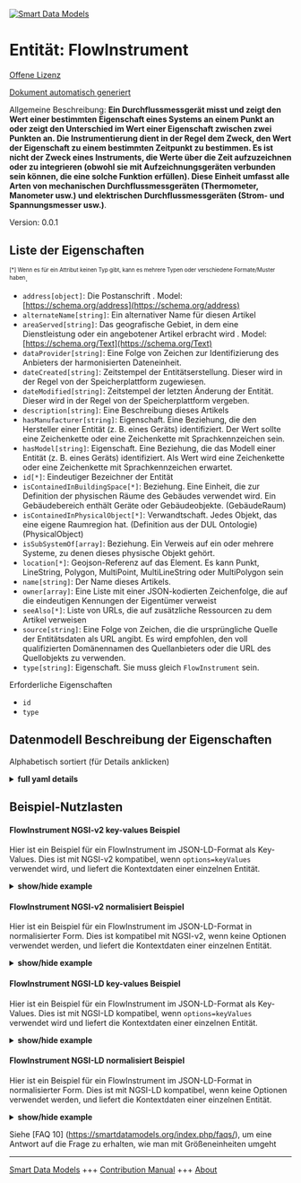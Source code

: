 <!-- 10-Header -->  
[![Smart Data Models](https://smartdatamodels.org/wp-content/uploads/2022/01/SmartDataModels_logo.png "Logo")](https://smartdatamodels.org)  
Entität: FlowInstrument  
=======================<!-- /10-Header -->  
<!-- 15-License -->  
[Offene Lizenz](https://github.com/smart-data-models//dataModel.S4BLDG/blob/master/FlowInstrument/LICENSE.md)  
[Dokument automatisch generiert](https://docs.google.com/presentation/d/e/2PACX-1vTs-Ng5dIAwkg91oTTUdt8ua7woBXhPnwavZ0FxgR8BsAI_Ek3C5q97Nd94HS8KhP-r_quD4H0fgyt3/pub?start=false&loop=false&delayms=3000#slide=id.gb715ace035_0_60)  
<!-- /15-License -->  
<!-- 20-Description -->  
Allgemeine Beschreibung: **Ein Durchflussmessgerät misst und zeigt den Wert einer bestimmten Eigenschaft eines Systems an einem Punkt an oder zeigt den Unterschied im Wert einer Eigenschaft zwischen zwei Punkten an.  Die Instrumentierung dient in der Regel dem Zweck, den Wert der Eigenschaft zu einem bestimmten Zeitpunkt zu bestimmen. Es ist nicht der Zweck eines Instruments, die Werte über die Zeit aufzuzeichnen oder zu integrieren (obwohl sie mit Aufzeichnungsgeräten verbunden sein können, die eine solche Funktion erfüllen). Diese Einheit umfasst alle Arten von mechanischen Durchflussmessgeräten (Thermometer, Manometer usw.) und elektrischen Durchflussmessgeräten (Strom- und Spannungsmesser usw.)**.  
Version: 0.0.1  
<!-- /20-Description -->  
<!-- 30-PropertiesList -->  

## Liste der Eigenschaften  

<sup><sub>[*] Wenn es für ein Attribut keinen Typ gibt, kann es mehrere Typen oder verschiedene Formate/Muster haben</sub></sup>.  
- `address[object]`: Die Postanschrift  . Model: [https://schema.org/address](https://schema.org/address)- `alternateName[string]`: Ein alternativer Name für diesen Artikel  - `areaServed[string]`: Das geografische Gebiet, in dem eine Dienstleistung oder ein angebotener Artikel erbracht wird  . Model: [https://schema.org/Text](https://schema.org/Text)- `dataProvider[string]`: Eine Folge von Zeichen zur Identifizierung des Anbieters der harmonisierten Dateneinheit.  - `dateCreated[string]`: Zeitstempel der Entitätserstellung. Dieser wird in der Regel von der Speicherplattform zugewiesen.  - `dateModified[string]`: Zeitstempel der letzten Änderung der Entität. Dieser wird in der Regel von der Speicherplattform vergeben.  - `description[string]`: Eine Beschreibung dieses Artikels  - `hasManufacturer[string]`: Eigenschaft. Eine Beziehung, die den Hersteller einer Entität (z. B. eines Geräts) identifiziert. Der Wert sollte eine Zeichenkette oder eine Zeichenkette mit Sprachkennzeichen sein.  - `hasModel[string]`: Eigenschaft. Eine Beziehung, die das Modell einer Entität (z. B. eines Geräts) identifiziert. Als Wert wird eine Zeichenkette oder eine Zeichenkette mit Sprachkennzeichen erwartet.  - `id[*]`: Eindeutiger Bezeichner der Entität  - `isContainedInBuildingSpace[*]`: Beziehung. Eine Einheit, die zur Definition der physischen Räume des Gebäudes verwendet wird. Ein Gebäudebereich enthält Geräte oder Gebäudeobjekte. (GebäudeRaum)  - `isContainedInPhysicalObject[*]`: Verwandtschaft. Jedes Objekt, das eine eigene Raumregion hat.  (Definition aus der DUL Ontologie) (PhysicalObject)  - `isSubSystemOf[array]`: Beziehung. Ein Verweis auf ein oder mehrere Systeme, zu denen dieses physische Objekt gehört.  - `location[*]`: Geojson-Referenz auf das Element. Es kann Punkt, LineString, Polygon, MultiPoint, MultiLineString oder MultiPolygon sein  - `name[string]`: Der Name dieses Artikels.  - `owner[array]`: Eine Liste mit einer JSON-kodierten Zeichenfolge, die auf die eindeutigen Kennungen der Eigentümer verweist  - `seeAlso[*]`: Liste von URLs, die auf zusätzliche Ressourcen zu dem Artikel verweisen  - `source[string]`: Eine Folge von Zeichen, die die ursprüngliche Quelle der Entitätsdaten als URL angibt. Es wird empfohlen, den voll qualifizierten Domänennamen des Quellanbieters oder die URL des Quellobjekts zu verwenden.  - `type[string]`: Eigenschaft. Sie muss gleich `FlowInstrument` sein.  <!-- /30-PropertiesList -->  
<!-- 35-RequiredProperties -->  
Erforderliche Eigenschaften  
- `id`  - `type`  <!-- /35-RequiredProperties -->  
<!-- 40-RequiredProperties -->  
<!-- /40-RequiredProperties -->  
<!-- 50-DataModelHeader -->  
## Datenmodell Beschreibung der Eigenschaften  
Alphabetisch sortiert (für Details anklicken)  
<!-- /50-DataModelHeader -->  
<!-- 60-ModelYaml -->  
<details><summary><strong>full yaml details</strong></summary>    
```yaml  
FlowInstrument:    
  description: 'A flow instrument reads and displays the value of a particular property of a system at a point, or displays the difference in the value of a property between two points.  Instrumentation is typically for the purpose of determining the value of the property at a point in time. It is not the purpose of an instrument to record or integrate the values over time (although they may be connected to recording devices that do perform such a function). This entity provides for all forms of mechanical flow instrument (thermometers, pressure gauges etc.) and electrical flow instruments (ammeters, voltmeters etc.)'    
  properties:    
    address:    
      description: The mailing address    
      properties:    
        addressCountry:    
          description: 'Property. The country. For example, Spain. Model:''https://schema.org/addressCountry'''    
          type: string    
        addressLocality:    
          description: 'Property. The locality in which the street address is, and which is in the region. Model:''https://schema.org/addressLocality'''    
          type: string    
        addressRegion:    
          description: 'Property. The region in which the locality is, and which is in the country. Model:''https://schema.org/addressRegion'''    
          type: string    
        district:    
          description: 'A district is a type of administrative division that, in some countries, is managed by the local government.'    
          type: string    
        postOfficeBoxNumber:    
          description: 'Property. The post office box number for PO box addresses. For example, 03578. Model:''https://schema.org/postOfficeBoxNumber'''    
          type: string    
        postalCode:    
          description: 'Property. The postal code. For example, 24004. Model:''https://schema.org/https://schema.org/postalCode'''    
          type: string    
        streetAddress:    
          description: 'Property. The street address. Model:''https://schema.org/streetAddress'''    
          type: string    
        streetNr:    
          description: Number identifying a specific property on a public street.    
          type: string    
      type: object    
      x-ngsi:    
        model: https://schema.org/address    
        type: Property    
    alternateName:    
      description: An alternative name for this item    
      type: string    
      x-ngsi:    
        type: Property    
    areaServed:    
      description: The geographic area where a service or offered item is provided    
      type: string    
      x-ngsi:    
        model: https://schema.org/Text    
        type: Property    
    dataProvider:    
      description: A sequence of characters identifying the provider of the harmonised data entity.    
      type: string    
      x-ngsi:    
        type: Property    
    dateCreated:    
      description: Entity creation timestamp. This will usually be allocated by the storage platform.    
      format: date-time    
      type: string    
      x-ngsi:    
        type: Property    
    dateModified:    
      description: Timestamp of the last modification of the entity. This will usually be allocated by the storage platform.    
      format: date-time    
      type: string    
      x-ngsi:    
        type: Property    
    description:    
      description: A description of this item    
      type: string    
      x-ngsi:    
        type: Property    
    hasManufacturer:    
      description: 'Property. A relationship identifying the manufacturer of an entity (e.g., device). The value is expected to be a string or a string with language tag.'    
      type: string    
      x-ngsi:    
        type: Property    
    hasModel:    
      description: 'Property. A relationship identifying the model of an entity (e.g., device). The value is expected to be a string or a string with language tag.'    
      type: string    
      x-ngsi:    
        type: Property    
    id:    
      anyOf: &flowinstrument_-_properties_-_iscontainedinbuildingspace_-_anyof    
        - description: Property. Identifier format of any NGSI entity    
          maxLength: 256    
          minLength: 1    
          pattern: ^[\w\-\.\{\}\$\+\*\[\]`|~^@!,:\\]+$    
          type: string    
        - description: Property. Identifier format of any NGSI entity    
          format: uri    
          type: string    
      description: Unique identifier of the entity    
      x-ngsi:    
        type: Property    
    isContainedInBuildingSpace:    
      anyOf: *flowinstrument_-_properties_-_iscontainedinbuildingspace_-_anyof    
      description: Relationship. An entity used to define the physical spaces of the building. A building space contains devices or building objects. (BuildingSpace)    
      x-ngsi:    
        type: Property    
    isContainedInPhysicalObject:    
      anyOf: *flowinstrument_-_properties_-_iscontainedinbuildingspace_-_anyof    
      description: Relationship. Any Object that has a proper space region.  (Definition extracted from DUL ontology) (PhysicalObject)    
      x-ngsi:    
        type: Property    
    isSubSystemOf:    
      description: Relationship. A reference to a system(s) that this Physical Object is part of.    
      items:    
        anyOf: *flowinstrument_-_properties_-_iscontainedinbuildingspace_-_anyof    
        description: Property. Unique identifier of the entity    
      type: array    
      x-ngsi:    
        type: Relationship    
    location:    
      description: 'Geojson reference to the item. It can be Point, LineString, Polygon, MultiPoint, MultiLineString or MultiPolygon'    
      oneOf:    
        - description: GeoProperty. Geojson reference to the item. Point    
          properties:    
            bbox:    
              items:    
                type: number    
              minItems: 4    
              type: array    
            coordinates:    
              items:    
                type: number    
              minItems: 2    
              type: array    
            type:    
              enum:    
                - Point    
              type: string    
          required:    
            - type    
            - coordinates    
          title: GeoJSON Point    
          type: object    
        - description: GeoProperty. Geojson reference to the item. LineString    
          properties:    
            bbox:    
              items:    
                type: number    
              minItems: 4    
              type: array    
            coordinates:    
              items:    
                items:    
                  type: number    
                minItems: 2    
                type: array    
              minItems: 2    
              type: array    
            type:    
              enum:    
                - LineString    
              type: string    
          required:    
            - type    
            - coordinates    
          title: GeoJSON LineString    
          type: object    
        - description: GeoProperty. Geojson reference to the item. Polygon    
          properties:    
            bbox:    
              items:    
                type: number    
              minItems: 4    
              type: array    
            coordinates:    
              items:    
                items:    
                  items:    
                    type: number    
                  minItems: 2    
                  type: array    
                minItems: 4    
                type: array    
              type: array    
            type:    
              enum:    
                - Polygon    
              type: string    
          required:    
            - type    
            - coordinates    
          title: GeoJSON Polygon    
          type: object    
        - description: GeoProperty. Geojson reference to the item. MultiPoint    
          properties:    
            bbox:    
              items:    
                type: number    
              minItems: 4    
              type: array    
            coordinates:    
              items:    
                items:    
                  type: number    
                minItems: 2    
                type: array    
              type: array    
            type:    
              enum:    
                - MultiPoint    
              type: string    
          required:    
            - type    
            - coordinates    
          title: GeoJSON MultiPoint    
          type: object    
        - description: GeoProperty. Geojson reference to the item. MultiLineString    
          properties:    
            bbox:    
              items:    
                type: number    
              minItems: 4    
              type: array    
            coordinates:    
              items:    
                items:    
                  items:    
                    type: number    
                  minItems: 2    
                  type: array    
                minItems: 2    
                type: array    
              type: array    
            type:    
              enum:    
                - MultiLineString    
              type: string    
          required:    
            - type    
            - coordinates    
          title: GeoJSON MultiLineString    
          type: object    
        - description: GeoProperty. Geojson reference to the item. MultiLineString    
          properties:    
            bbox:    
              items:    
                type: number    
              minItems: 4    
              type: array    
            coordinates:    
              items:    
                items:    
                  items:    
                    items:    
                      type: number    
                    minItems: 2    
                    type: array    
                  minItems: 4    
                  type: array    
                type: array    
              type: array    
            type:    
              enum:    
                - MultiPolygon    
              type: string    
          required:    
            - type    
            - coordinates    
          title: GeoJSON MultiPolygon    
          type: object    
      x-ngsi:    
        type: GeoProperty    
    name:    
      description: The name of this item.    
      type: string    
      x-ngsi:    
        type: Property    
    owner:    
      description: A List containing a JSON encoded sequence of characters referencing the unique Ids of the owner(s)    
      items:    
        anyOf: *flowinstrument_-_properties_-_iscontainedinbuildingspace_-_anyof    
        description: Property. Unique identifier of the entity    
      type: array    
      x-ngsi:    
        type: Property    
    seeAlso:    
      description: list of uri pointing to additional resources about the item    
      oneOf:    
        - items:    
            format: uri    
            type: string    
          minItems: 1    
          type: array    
        - format: uri    
          type: string    
      x-ngsi:    
        type: Property    
    source:    
      description: 'A sequence of characters giving the original source of the entity data as a URL. Recommended to be the fully qualified domain name of the source provider, or the URL to the source object.'    
      type: string    
      x-ngsi:    
        type: Property    
    type:    
      description: Property. It must be equal to `FlowInstrument`.    
      enum:    
        - FlowInstrument    
      type: string    
      x-ngsi:    
        type: Property    
  required:    
    - id    
    - type    
  type: object    
  x-derived-from: "https://saref.etsi.org/saref4bldg/v1.1.2/#s4bldg:FlowInstrument"    
  x-disclaimer: 'Redistribution and use in source and binary forms, with or without modification, are permitted  provided that the license conditions are met. Copyleft (c) 2022 Contributors to Smart Data Models Program'    
  x-license-url: https://github.com/smart-data-models/dataModel.S4BLDG/blob/master/FlowInstrument/LICENSE.md    
  x-model-schema: https://smart-data-models.github.com/dataModel.SAREF4BLDG/FlowInstrument/schema.json    
  x-model-tags: SAREF FlowInstrument    
  x-version: 0.0.1    
```  
</details>    
<!-- /60-ModelYaml -->  
<!-- 70-MiddleNotes -->  
<!-- /70-MiddleNotes -->  
<!-- 80-Examples -->  
## Beispiel-Nutzlasten  
#### FlowInstrument NGSI-v2 key-values Beispiel  
Hier ist ein Beispiel für ein FlowInstrument im JSON-LD-Format als Key-Values. Dies ist mit NGSI-v2 kompatibel, wenn `options=keyValues` verwendet wird, und liefert die Kontextdaten einer einzelnen Entität.  
<details><summary><strong>show/hide example</strong></summary>    
```json  
{  
  "id": "urn:ngsi-ld:FlowInstrument:dae4680c-2e88-47e6-b993-f1e29b3f50c8",  
  "type": "FlowInstrument",  
  "isContainedInBuildingSpace": "urn:ngsi-ld:BuildingSpace:fa1fe74d-f153-43f7-be65-1e4e6498dddd",  
  "isContainedInPhysicalObject": "urn:ngsi-ld:PhysicalObject:415ee32f-19dc-487b-bb68-8d3819ac2bb5",  
  "isSubSystemOf": [  
    "urn:ngsi-ld:System:7c9c5054-0de4-4113-808f-7fe6f98c3c4c",  
    "urn:ngsi-ld:System:befc8c25-4c95-4564-9e8f-2691b142c2aa",  
    "urn:ngsi-ld:System:30e906e9-8f14-4a95-8769-5a741e3ab247"  
  ],  
  "hasManufacturer": "FlowInstrument Company Inc.",  
  "hasModel": "FlowInstrument 0.1.2",  
  "dateCreated": "2023-01-25T22:14:07Z",  
  "dateModified": "2023-01-26T07:11:48Z",  
  "source": "Import",  
  "name": "FlowInstrument",  
  "alternateName": "FlowInstrument type 2",  
  "description": "FlowInstrument of limited FlowInstrument types",  
  "dataProvider": "IFC file"  
}  
```  
</details>  
#### FlowInstrument NGSI-v2 normalisiert Beispiel  
Hier ist ein Beispiel für ein FlowInstrument im JSON-LD-Format in normalisierter Form. Dies ist kompatibel mit NGSI-v2, wenn keine Optionen verwendet werden, und liefert die Kontextdaten einer einzelnen Entität.  
<details><summary><strong>show/hide example</strong></summary>    
```json  
{  
  "id": "urn:ngsi-ld:FlowInstrument:0c00b2fc-6e77-40f7-893f-62b6bf889a28",  
  "type": "FlowInstrument",  
  "isContainedInBuildingSpace": {  
    "type": "URI",  
    "value": "urn:ngsi-ld:BuildingSpace:9536fac3-8558-4d91-b41d-0ebc36181d1f"  
  },  
  "isContainedInPhysicalObject": {  
    "type": "URI",  
    "value": "urn:ngsi-ld:PhysicalObject:7d996944-8111-452d-af1a-e9ad243db4e9"  
  },  
  "isSubSystemOf": {  
    "type": "array",  
    "value": [  
      {  
        "type": "URI",  
        "value": "urn:ngsi-ld:System:9c5662ef-5dcd-4b51-9058-5a833f3afe72"  
      },  
      {  
        "type": "URI",  
        "value": "urn:ngsi-ld:System:06ad7437-bd68-4c38-b3ba-3dcb2ad626c7"  
      },  
      {  
        "type": "URI",  
        "value": "urn:ngsi-ld:System:52b6e1ce-e462-4ab0-b156-22a051b05d40"  
      }  
    ]  
  },  
  "hasManufacturer": {  
    "type": "Text",  
    "value": "FlowInstrument Company Inc."  
  },  
  "hasModel": {  
    "type": "Text",  
    "value": "FlowInstrument 0.1.2"  
  },  
  "dateCreated": {  
    "type": "DateTime",  
    "value": "2023-01-25T23:14:36.4680373+01:00"  
  },  
  "dateModified": {  
    "type": "DateTime",  
    "value": "2023-01-25T18:10:08.8180513+01:00"  
  },  
  "source": {  
    "type": "Text",  
    "value": "Import"  
  },  
  "name": {  
    "type": "Text",  
    "value": "FlowInstrument"  
  },  
  "alternateName": {  
    "type": "Text",  
    "value": "FlowInstrument type 2"  
  },  
  "description": {  
    "type": "Text",  
    "value": "FlowInstrument of limited FlowInstrument types"  
  },  
  "dataProvider": {  
    "type": "Text",  
    "value": "IFC file"  
  }  
}  
```  
</details>  
#### FlowInstrument NGSI-LD key-values Beispiel  
Hier ist ein Beispiel für ein FlowInstrument im JSON-LD-Format als Key-Values. Dies ist mit NGSI-LD kompatibel, wenn `options=keyValues` verwendet wird und liefert die Kontextdaten einer einzelnen Entität.  
<details><summary><strong>show/hide example</strong></summary>    
```json  
{  
  "id": "urn:ngsi-ld:FlowInstrument:d447c3e2-3835-4bb9-80a3-8d4701a1396b",  
  "type": "FlowInstrument",  
  "isContainedInBuildingSpace": "urn:ngsi-ld:BuildingSpace:0f95033a-db7c-4b6d-879a-60c29086ed63",  
  "isContainedInPhysicalObject": "urn:ngsi-ld:PhysicalObject:cc0d4687-1f82-4e06-af21-c305c5002e8c",  
  "isSubSystemOf": [  
    "urn:ngsi-ld:System:52a46d2f-3cb0-4dd0-ba5a-3c250d549475",  
    "urn:ngsi-ld:System:cd0c8606-a259-4a7b-ba37-5c7f482c48ac",  
    "urn:ngsi-ld:System:313373da-fa79-43b3-8fbb-84cb2cd36777"  
  ],  
  "hasManufacturer": "FlowInstrument Company Inc.",  
  "hasModel": "FlowInstrument 0.1.2",  
  "dateCreated": "2023-01-25T21:58:25Z",  
  "dateModified": "2023-01-25T20:06:56Z",  
  "source": "Import",  
  "name": "FlowInstrument",  
  "alternateName": "FlowInstrument type 2",  
  "description": "FlowInstrument of limited FlowInstrument types",  
  "dataProvider": "IFC file",  
  "@context": [  
    "https://raw.githubusercontent.com/smart-data-models/dataModel.S4BLDG/master/context.jsonld",  
    "https://uri.etsi.org/ngsi-ld/v1/ngsi-ld-core-context.jsonld"  
  ]  
}  
```  
</details>  
#### FlowInstrument NGSI-LD normalisiert Beispiel  
Hier ist ein Beispiel für ein FlowInstrument im JSON-LD-Format in normalisierter Form. Dies ist mit NGSI-LD kompatibel, wenn keine Optionen verwendet werden, und liefert die Kontextdaten einer einzelnen Entität.  
<details><summary><strong>show/hide example</strong></summary>    
```json  
{  
  "id": "urn:ngsi-ld:FlowInstrument:410ba33d-1e01-45cd-aff7-00e43a13b5a3",  
  "type": "FlowInstrument",  
  "isContainedInBuildingSpace": {  
    "type": "Relationship",  
    "object": "urn:ngsi-ld:BuildingSpace:3a053b81-b006-4f1c-8ece-a0b6ac287370"  
  },  
  "isContainedInPhysicalObject": {  
    "type": "Relationship",  
    "object": "urn:ngsi-ld:PhysicalObject:9e9a65e8-d47d-4a86-ab3b-f27e71079999"  
  },  
  "isSubSystemOf": [  
    {  
      "type": "Relationship",  
      "object": "urn:ngsi-ld:System:079c7aa5-a497-4294-97ce-d74d1f342d5f"  
    },  
    {  
      "type": "Relationship",  
      "object": "urn:ngsi-ld:System:300fb87b-d35b-409b-8201-96368defed80"  
    },  
    {  
      "type": "Relationship",  
      "object": "urn:ngsi-ld:System:7a99376b-7a65-45e5-8b81-515c9d9676ac"  
    }  
  ],  
  "hasManufacturer": {  
    "type": "Property",  
    "value": "FlowInstrument Company Inc."  
  },  
  "hasModel": {  
    "type": "Property",  
    "value": "FlowInstrument 0.1.2"  
  },  
  "dateCreated": {  
    "type": "Property",  
    "value": "2023-01-25T16:30:30Z"  
  },  
  "dateModified": {  
    "type": "Property",  
    "value": "2023-01-26T10:36:54Z"  
  },  
  "source": {  
    "type": "Property",  
    "value": "Import"  
  },  
  "name": {  
    "type": "Property",  
    "value": "FlowInstrument"  
  },  
  "alternateName": {  
    "type": "Property",  
    "value": "FlowInstrument type 2"  
  },  
  "description": {  
    "type": "Property",  
    "value": "FlowInstrument of limited FlowInstrument types"  
  },  
  "dataProvider": {  
    "type": "Property",  
    "value": "IFC file"  
  },  
  "@context": [  
    "https://raw.githubusercontent.com/smart-data-models/dataModel.S4BLDG/master/context.jsonld",  
    "https://uri.etsi.org/ngsi-ld/v1/ngsi-ld-core-context.jsonld"  
  ]  
}  
```  
</details><!-- /80-Examples -->  
<!-- 90-FooterNotes -->  
<!-- /90-FooterNotes -->  
<!-- 95-Units -->  
Siehe [FAQ 10] (https://smartdatamodels.org/index.php/faqs/), um eine Antwort auf die Frage zu erhalten, wie man mit Größeneinheiten umgeht  
<!-- /95-Units -->  
<!-- 97-LastFooter -->  
---  
[Smart Data Models](https://smartdatamodels.org) +++ [Contribution Manual](https://bit.ly/contribution_manual) +++ [About](https://bit.ly/Introduction_SDM)<!-- /97-LastFooter -->  
